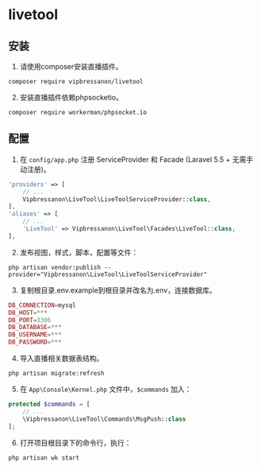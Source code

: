 # livetool

## 安装

1. 请使用composer安装直播插件。

```shell
composer require vipbressanon/livetool
```

2. 安装直播插件依赖phpsocketio。

```shell
composer require workerman/phpsocket.io
```

## 配置

1. 在 `config/app.php` 注册 ServiceProvider 和 Facade (Laravel 5.5 + 无需手动注册)。
```php
'providers' => [
    // ...
    Vipbressanon\LiveTool\LiveToolServiceProvider::class,
],
'aliases' => [
    // ...
    'LiveTool' => Vipbressanon\LiveTool\Facades\LiveTool::class,
],
```

2. 发布视图，样式，脚本，配置等文件：
```shell
php artisan vendor:publish --provider="Vipbressanon\LiveTool\LiveToolServiceProvider"
```

3. 复制根目录.env.example到根目录并改名为.env，连接数据库。
```php
DB_CONNECTION=mysql
DB_HOST=***
DB_PORT=3306
DB_DATABASE=***
DB_USERNAME=***
DB_PASSWORD=***
```

4. 导入直播相关数据表结构。
```shell
php artisan migrate:refresh
```

5. 在 `App\Console\Kernel.php` 文件中，`$commands` 加入：
```php
protected $commands = [
    // ...
    \Vipbressanon\LiveTool\Commands\MsgPush::class
];
```

6. 打开项目根目录下的命令行，执行：
```shell
php artisan wk start
```